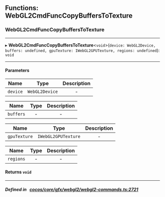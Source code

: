 ## Functions: WebGL2CmdFuncCopyBuffersToTexture

### WebGL2CmdFuncCopyBuffersToTexture


___
▸ **WebGL2CmdFuncCopyBuffersToTexture**<`void`\>(`device: WebGL2Device, buffers: undefined, gpuTexture: IWebGL2GPUTexture, regions: undefined`): `void`
___


#### Parameters

| Name | Type | Description |
| :------: | :------: | :------: |
| `device` | `WebGL2Device` | - |

| Name | Type | Description |
| :------: | :------: | :------: |
| `buffers` | - | - |

| Name | Type | Description |
| :------: | :------: | :------: |
| `gpuTexture` | `IWebGL2GPUTexture` | - |

| Name | Type | Description |
| :------: | :------: | :------: |
| `regions` | - | - |


#### Returns `void` 
___


##### Defined in &nbsp;   [cocos/core/gfx/webgl2/webgl2-commands.ts:2721](https://github.com/cocos-creator/engine/blob/c7bf6b8a9/cocos/core/gfx/webgl2/webgl2-commands.ts#L2721)&nbsp;
